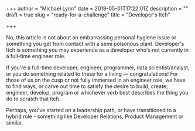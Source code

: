 +++
author = "Michael Lynn"
date = 2019-05-01T17:22:01Z
description = ""
draft = true
slug = "ready-for-a-challenge"
title = "Developer's Itch"

+++

No, this article is not about an embarrassing personal hygiene issue or something you get from contact with a semi poisonous plant. Developer's Itch is something you may experience as a developer who's not currently in a full-time engineer role.

If you're a full-time developer, engineer, programmer, data scientist/analyst, or you do something related to these for a living — congratulations! For those of us on the cusp or not fully immersed in an engineer role, we have to find ways, or carve out time to satisfy the desire to build, create, engineer, develop, program or whichever verb best describes the thing you do to scratch that itch.

Perhaps, you've started on a leadership path, or have transitioned to a hybrid role - something like Developer Relations, Product Management or similar.





